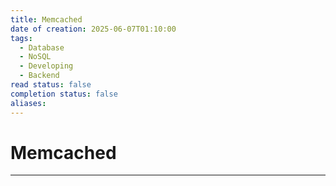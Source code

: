 ```yaml
---
title: Memcached
date of creation: 2025-06-07T01:10:00
tags:
  - Database
  - NoSQL
  - Developing
  - Backend
read status: false
completion status: false
aliases:
---
```

# Memcached
---
